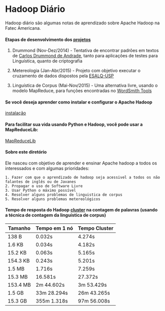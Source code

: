 # Hadoop Diário
Hadoop diário são algumas notas de aprendizado sobre Apache Hadoop na Fatec Americana.

#### Etapas de desenvolvimento dos [projetos](https://github.com/z4r4tu5tr4/Hadoop-diario/tree/master/Projetos)
	
1. Drummond (Nov-Dez/2014) - Tentativa de encontrar padrões em textos de [Carlos Drummond de Andrade](https://pt.wikipedia.org/wiki/Carlos_Drummond_de_Andrade), tanto para aplicações de testes para Linguística, quanto de criptografia

2. Metereologia (Jan-Abr/2015) - Projeto com objetivo executar o cruzamento de dados dispostos pela [ESALQ-USP](http://www4.esalq.usp.br/)

3. Linguística de Corpus (Mai-Nov/2015) - Uma alternativa livre, usando o modelo MapReduce, para funções encontradas no [WordSmith Tools](http://www.lexically.net/wordsmith/)

#### Se você deseja aprender como instalar e configurar o Apache Hadoop

[instalação](https://github.com/z4r4tu5tr4/Hadoop-diario/tree/master/Instalacao)

#### Para facilitar sua vida usando Python e Hadoop, você pode usar a MapReduceLib:

[MapReduceLib](https://github.com/z4r4tu5tr4/MapReduceLib)


#### Sobre este diretório

Ele nasceu com objetivo de aprender e ensinar Apache hadoop a todos os interessados e com algumas prioridades:

	1. Fazer com que o aprendizado de hadoop seja acessivel a todos os não falantes de inglês ou de Javanes
	2. Propagar o uso de Software Livre
	3. Usar Python o máximo possível
	4. Resolver alguns problemas de linguistica de corpus
	5. Resolver alguns problemas metereológicos

#### Tempo de resposta do Hadoop [cluster](https://github.com/z4r4tu5tr4/Hadoop-diario/blob/master/cluster.md) na contagem de palavras (usando a técnica de contagem da linguística de corpus)

| Tamanho | Tempo em 1 nó |Tempo Cluster|
|--------|---------------|--------------|
|138 B |0.032s |4.274s|
|1.6 KB |0.034s| 4.182s|
|15.2 KB |0.063s| 5.165s|
|154.3 KB| 0.243s| 5.201s|
|1.5 MB |1.716s| 7.259s|
|15.3 MB |16.581s| 27.372s|
|153.4 MB| 2m 44.602s| 3m 53.429s|
|1.5 GB |33m 28.294s| 26m 43.265s|
|15.3 GB| 355m 1.318s| 97m 56.008s|
